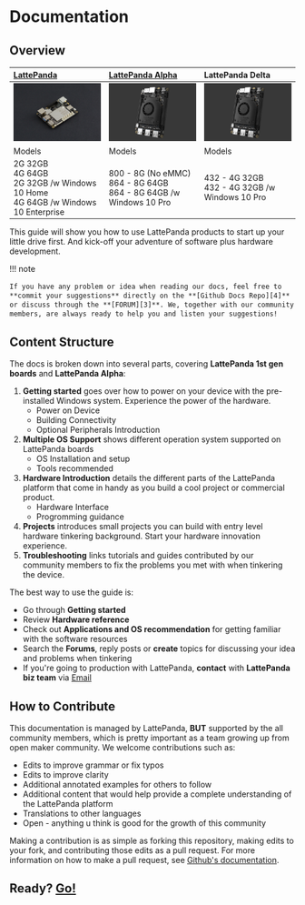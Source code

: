 # Documentation

## Overview

| [LattePanda][1]                               | [LattePanda Alpha][2]                         | LattePanda Delta    |
| :--------------------------------------- | :--------------------------------------- | :--------------------------------------- |
| ![lattepanda photo](assets/images/lattepanda_photo_900x600.jpg) | ![lattepanda alpha image](assets/images/lattepanda_alpha_photo_900x600.jpg) | ![lattepanda alpha image](assets/images/lattepanda_alpha_photo_900x600.jpg) |
| Models                                   | Models                                   | Models                                   |
| 2G 32GB<br />4G 64GB<br />2G 32GB /w Windows 10 Home<br />4G 64GB /w Windows 10 Enterprise<br /> | 800 - 8G (No eMMC)<br />864 - 8G 64GB<br />864 - 8G 64GB /w Windows 10 Pro<br /> | 432 - 4G 32GB<br />432 - 4G 32GB /w Windows 10 Pro<br /> |

  [1]: content/1st_edition/power_on
  [2]: content/alpha_edition/power_on

This guide will show you how to use LattePanda products to start up your little drive first. And kick-off your adventure of software plus hardware development.


!!! note

    If you have any problem or idea when reading our docs, feel free to **commit your suggestions** directly on the **[Github Docs Repo][4]** or discuss through the **[FORUM][3]**. We, together with our community members, are always ready to help you and listen your suggestions!

  [3]: https://www.lattepanda.com/forum
  [4]: https://github.com/LattePandaTeam/Docs

## Content Structure
The docs is broken down into several parts, covering **LattePanda 1st gen boards** and **LattePanda Alpha**:


1. **Getting started** goes over how to power on your device with the pre-installed Windows system. Experience the power of the hardware.
    * Power on Device
    * Building Connectivity
    * Optional Peripherals Introduction
2. **Multiple OS Support** shows different operation system supported on LattePanda boards
    * OS Installation and setup
    * Tools recommended
3. **Hardware Introduction** details the different parts of the LattePanda platform that come in handy as you build a cool project or commercial product. 
    * Hardware Interface
    * Progromming guidance
4. **Projects** introduces small projects you can build with entry level hardware tinkering background. Start your hardware innovation experience.
5. **Troubleshooting** links tutorials and guides contributed by our community members to fix the problems you met with when tinkering the device.


The best way to use the guide is:

* Go through **Getting started**
* Review **Hardware reference**
* Check out **Applications and OS recommendation** for getting familiar with the software resources
* Search the **Forums**, reply posts or **create** topics for discussing your idea and problems when tinkering
* If you're going to production with LattePanda, **contact** with **LattePanda biz team** via [Email](lattepanda@outlook.com)

## How to Contribute

This documentation is managed by LattePanda, **BUT** supported by the all community members, which is pretty important as a team growing up from open maker community. We welcome contributions such as:

- Edits to improve grammar or fix typos
- Edits to improve clarity
- Additional annotated examples for others to follow
- Additional content that would help provide a complete understanding of the LattePanda platform
- Translations to other languages
- Open - anything u think is good for the growth of this community

Making a contribution is as simple as forking this repository, making edits to your fork, and contributing those edits as a pull request. For more information on how to make a pull request, see [Github's documentation](https://help.github.com/articles/using-pull-requests/).


## Ready?  [Go!][5]
  [5]: /content/1st_edition/power_on
